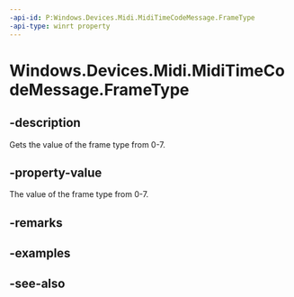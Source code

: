 ```yaml
---
-api-id: P:Windows.Devices.Midi.MidiTimeCodeMessage.FrameType
-api-type: winrt property
---
```


<!-- Property syntax
public byte FrameType { get; }
-->

# Windows.Devices.Midi.MidiTimeCodeMessage.FrameType

## -description
Gets the value of the frame type from 0-7.

## -property-value
The value of the frame type from 0-7.

## -remarks

## -examples

## -see-also
